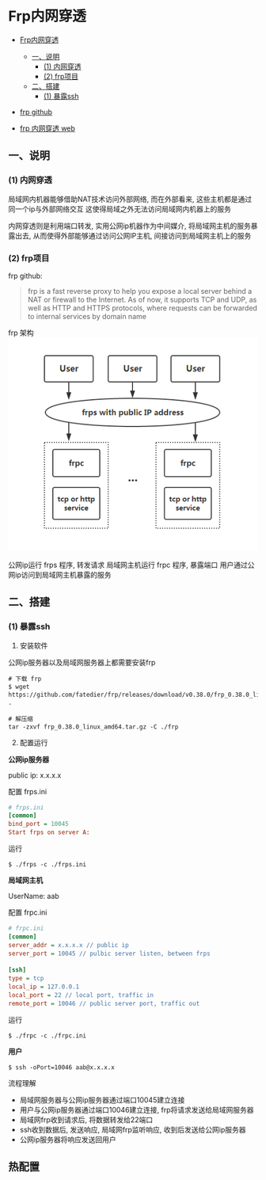 # Frp内网穿透

- [Frp内网穿透](#frp内网穿透)
  - [一、说明](#一说明)
    - [(1) 内网穿透](#1-内网穿透)
    - [(2) frp项目](#2-frp项目)
  - [二、搭建](#二搭建)
    - [(1) 暴露ssh](#1-暴露ssh)


- [frp github](https://github.com/fatedier/frp)
- [frp 内网穿透 web](https://www.jianshu.com/p/57658825ff0d)

## 一、说明

### (1) 内网穿透

局域网内机器能够借助NAT技术访问外部网络, 而在外部看来, 这些主机都是通过同一个ip与外部网络交互
这使得局域之外无法访问局域网内机器上的服务

内网穿透则是利用端口转发, 实用公网ip机器作为中间媒介, 将局域网主机的服务暴露出去, 从而使得外部能够通过访问公网IP主机, 间接访问到局域网主机上的服务

### (2) frp项目

frp github: 
>frp is a fast reverse proxy to help you expose a local server behind a NAT or firewall to the Internet. As of now, it supports TCP and UDP, as well as HTTP and HTTPS protocols, where requests can be forwarded to internal services by domain name

frp 架构
![frp-架构](./images/frp-architecture.png)

公网ip运行 frps 程序, 转发请求
局域网主机运行 frpc 程序, 暴露端口
用户通过公网ip访问到局域网主机暴露的服务

## 二、搭建

### (1) 暴露ssh

1. 安装软件

公网ip服务器以及局域网服务器上都需要安装frp

```shell
# 下载 frp
$ wget https://github.com/fatedier/frp/releases/download/v0.38.0/frp_0.38.0_linux_amd64.tar.gz .

# 解压缩
tar -zxvf frp_0.38.0_linux_amd64.tar.gz -C ./frp
```

2. 配置运行

**公网ip服务器**

public ip: x.x.x.x

配置 frps.ini
```ini
# frps.ini
[common]
bind_port = 10045
Start frps on server A:
```
运行
```shell
$ ./frps -c ./frps.ini
```

**局域网主机**

UserName: aab

配置 frpc.ini

```ini
# frpc.ini
[common]
server_addr = x.x.x.x // public ip 
server_port = 10045 // pulbic server listen, between frps

[ssh]
type = tcp 
local_ip = 127.0.0.1 
local_port = 22 // local port, traffic in
remote_port = 10046 // public server port, traffic out
```

运行

```shell
$ ./frpc -c ./frpc.ini
```

**用户**

```shell
$ ssh -oPort=10046 aab@x.x.x.x 
```

流程理解
 - 局域网服务器与公网ip服务器通过端口10045建立连接
 - 用户与公网ip服务器通过端口10046建立连接, frp将请求发送给局域网服务器
 - 局域网frp收到请求后, 将数据转发给22端口
 - ssh收到数据后, 发送响应, 局域网frp监听响应, 收到后发送给公网ip服务器
 - 公网ip服务器将响应发送回用户

## 热配置